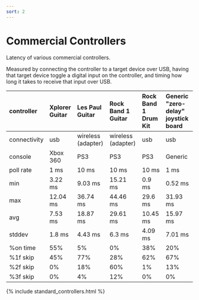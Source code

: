 ```yaml
---
sort: 2
---
```


# Commercial Controllers

Latency of various commercial controllers.

Measured by connecting the controller to a target device over USB, having that target device toggle a digital input on the controller, and timing how long it takes to receive that input over USB.

| controller   | Xplorer Guitar | Les Paul Guitar    | Rock Band 1 Guitar | Rock Band 1 Drum Kit | Generic "zero-delay" joystick board |
| :----------- | :------------- | :----------------- | :----------------- | :------------------- | :---------------------------------- |
| connectivity | usb            | wireless (adapter) | wireless (adapter) | usb                  | usb                                 |
| console      | Xbox 360       | PS3                | PS3                | PS3                  | Generic                             |
| poll rate    | 1 ms           | 10 ms              | 10 ms              | 10 ms                | 1 ms                                |
| min          | 3.22 ms        | 9.03 ms            | 15.21 ms           | 0.9 ms               | 0.52 ms                             |
| max          | 12.04 ms       | 36.74 ms           | 44.46 ms           | 29.6 ms              | 31.93 ms                            |
| avg          | 7.53 ms        | 18.87 ms           | 29.61 ms           | 10.45 ms             | 15.97 ms                            |
| stddev       | 1.8 ms         | 4.43 ms            | 6.3 ms             | 4.09 ms              | 7.01 ms                             |
| %on time     | 55%            | 5%                 | 0%                 | 38%                  | 20%                                 |
| %1f skip     | 45%            | 77%                | 28%                | 62%                  | 67%                                 |
| %2f skip     | 0%             | 18%                | 60%                | 1%                   | 13%                                 |
| %3f skip     | 0%             | 4%                 | 12%                | 0%                   | 0%                                  |

{% include standard_controllers.html %}
